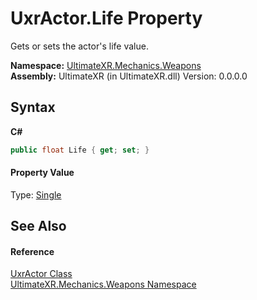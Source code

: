 # UxrActor.Life Property 
 

Gets or sets the actor's life value.

**Namespace:**&nbsp;<a href="N_UltimateXR_Mechanics_Weapons">UltimateXR.Mechanics.Weapons</a><br />**Assembly:**&nbsp;UltimateXR (in UltimateXR.dll) Version: 0.0.0.0

## Syntax

**C#**<br />
``` C#
public float Life { get; set; }
```


#### Property Value
Type: <a href="https://docs.microsoft.com/dotnet/api/system.single" target="_blank" rel="noopener noreferrer">Single</a>

## See Also


#### Reference
<a href="T_UltimateXR_Mechanics_Weapons_UxrActor">UxrActor Class</a><br /><a href="N_UltimateXR_Mechanics_Weapons">UltimateXR.Mechanics.Weapons Namespace</a><br />